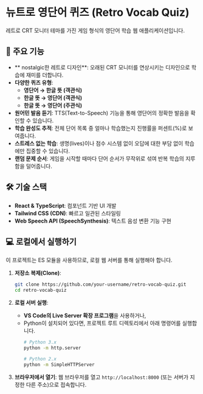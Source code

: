 # 뉴트로 영단어 퀴즈 (Retro Vocab Quiz)

레트로 CRT 모니터 테마를 가진 게임 형식의 영단어 학습 웹 애플리케이션입니다.

## 🚀 주요 기능

- ** nostalgic한 레트로 디자인**: 오래된 CRT 모니터를 연상시키는 디자인으로 학습에 재미를 더합니다.
- **다양한 퀴즈 유형**:
    - **영단어 → 한글 뜻 (객관식)**
    - **한글 뜻 → 영단어 (객관식)**
    - **한글 뜻 → 영단어 (주관식)**
- **원어민 발음 듣기**: TTS(Text-to-Speech) 기능을 통해 영단어의 정확한 발음을 확인할 수 있습니다.
- **학습 완성도 추적**: 전체 단어 목록 중 얼마나 학습했는지 진행률을 퍼센트(%)로 보여줍니다.
- **스트레스 없는 학습**: 생명(lives)이나 점수 시스템 없이 오답에 대한 부담 없이 학습에만 집중할 수 있습니다.
- **랜덤 문제 순서**: 게임을 시작할 때마다 단어 순서가 무작위로 섞여 반복 학습의 지루함을 덜어줍니다.

## 🛠️ 기술 스택

- **React & TypeScript**: 컴포넌트 기반 UI 개발
- **Tailwind CSS (CDN)**: 빠르고 일관된 스타일링
- **Web Speech API (SpeechSynthesis)**: 텍스트 음성 변환 기능 구현

## 💻 로컬에서 실행하기

이 프로젝트는 ES 모듈을 사용하므로, 로컬 웹 서버를 통해 실행해야 합니다.

1.  **저장소 복제(Clone)**:
    ```bash
    git clone https://github.com/your-username/retro-vocab-quiz.git
    cd retro-vocab-quiz
    ```

2.  **로컬 서버 실행**:
    - **VS Code의 Live Server 확장 프로그램**을 사용하거나,
    - Python이 설치되어 있다면, 프로젝트 루트 디렉토리에서 아래 명령어를 실행합니다.
      ```bash
      # Python 3.x
      python -m http.server
      
      # Python 2.x
      python -m SimpleHTTPServer
      ```

3.  **브라우저에서 열기**:
    웹 브라우저를 열고 `http://localhost:8000` (또는 서버가 지정한 다른 주소)으로 접속합니다.
